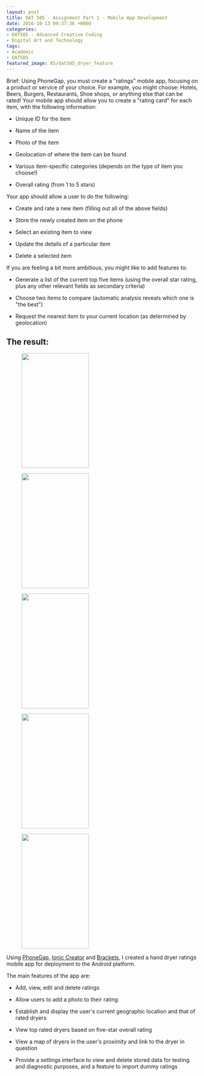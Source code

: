 ```yaml
---
layout: post
title: DAT 505 - Assignment Part 1 - Mobile App Development
date: 2016-10-13 09:37:36 +0000
categories:
- DAT505 - Advanced Creative Coding
- Digital Art and Technology
tags:
- Academic
- DAT505
featured_image: 05/dat505_dryer_feature
---
```

Brief: Using PhoneGap, you must create a "ratings" mobile app, focusing on a product or service of your choice. For example, you might choose: Hotels, Beers, Burgers, Restaurants, Shoe shops, or anything else that can be rated! Your mobile app should allow you to create a "rating card" for each item, with the following information:

- Unique ID for the item

- Name of the item

- Photo of the item

- Geolocation of where the item can be found

- Various item-specific categories (depends on the type of item you choose!)

- Overall rating (from 1 to 5 stars)

Your app should allow a user to do the following:

- Create and rate a new item (filling out all of the above fields)

- Store the newly created item on the phone

- Select an existing item to view

- Update the details of a particular item

- Delete a selected item

If you are feeling a bit more ambitious, you might like to add features to:

- Generate a list of the current top five items (using the overall star rating, plus any other relevant fields as secondary criteria)

- Choose two items to compare (automatic analysis reveals which one is "the best")

- Request the nearest item to your current location (as determined by geolocation)

## The result:

<div class="gallery">

<figure><a href="https://res.cloudinary.com/circleseven/image/upload/q_auto,f_auto/05/ratemydryer-01_30267168656_o"><img src="https://res.cloudinary.com/circleseven/image/upload/q_auto,f_auto/05/ratemydryer-01_30267168656_o" width="176" height="300" alt="" loading="lazy"></a></figure>
<figure><a href="https://res.cloudinary.com/circleseven/image/upload/q_auto,f_auto/05/ratemydryer-02_30267169016_o"><img src="https://res.cloudinary.com/circleseven/image/upload/q_auto,f_auto/05/ratemydryer-02_30267169016_o" width="176" height="300" alt="" loading="lazy"></a></figure>
<figure><a href="https://res.cloudinary.com/circleseven/image/upload/q_auto,f_auto/05/ratemydryer-03_30216439431_o"><img src="https://res.cloudinary.com/circleseven/image/upload/q_auto,f_auto/05/ratemydryer-03_30216439431_o" width="176" height="300" alt="" loading="lazy"></a></figure>
<figure><a href="https://res.cloudinary.com/circleseven/image/upload/q_auto,f_auto/05/ratemydryer-04_29671872384_o"><img src="https://res.cloudinary.com/circleseven/image/upload/q_auto,f_auto/05/ratemydryer-04_29671872384_o" width="176" height="300" alt="" loading="lazy"></a></figure>
<figure><a href="https://res.cloudinary.com/circleseven/image/upload/q_auto,f_auto/05/ratemydryer-05_30267169786_o"><img src="https://res.cloudinary.com/circleseven/image/upload/q_auto,f_auto/05/ratemydryer-05_30267169786_o" width="176" height="300" alt="" loading="lazy"></a></figure>

</div>

Using [PhoneGap](http://phonegap.com), [Ionic Creator](https://creator.ionic.io/) and [Brackets](http://brackets.io), I created a hand dryer ratings mobile app for deployment to the Android platform.

The main features of the app are:

- Add, view, edit and delete ratings

- Allow users to add a photo to their rating

- Establish and display the user's current geographic location and that of rated dryers

- View top rated dryers based on five-star overall rating

- View a map of dryers in the user's proximity and link to the dryer in question

- Provide a settings interface to view and delete stored data for testing and diagnostic purposes, and a feature to import dummy ratings

